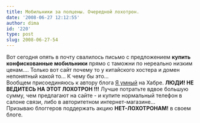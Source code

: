 ```yaml
---
title: Мобильники за полцены. Очередной лохотрон.
date: '2008-06-27 12:12:55'
author: dima
id: '220'
type: post
slug: 2008-06-27-54
---
```


Вот сегодня опять в почту свалилось письмо с предложением **купить конфискованные мобильники** прямо с таможни по нереально низким ценам.... Только вот сайт почему то у китайского хостера и домен непонятный какой то... К чему бы это...  
Вообщем присоединяюсь к автору блога [Я умный](http://habrahabr.ru/blog/i_am_clever/45008.html "Я умный") на Хабре. **ЛЮДИ! НЕ ВЕДИТЕСЬ НА ЭТОТ ЛОХОТРОН !!!** Лучше потратьте вдвое большую сумму, чем предлагают на сайте - и купите нормальный телефон в салоне связи, либо в авторитетном интернет-магазине...  
Призываю блоггеров поддержать акцию **НЕТ-ЛОХОТРОНАМ!** в своем блоге.